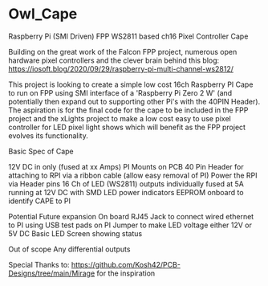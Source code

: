 # Owl_Cape
Raspberry Pi (SMI Driven) FPP WS2811 based ch16 Pixel Controller Cape

Building on the great work of the Falcon FPP project, numerous open hardware pixel controllers and the clever brain behind this blog: https://iosoft.blog/2020/09/29/raspberry-pi-multi-channel-ws2812/

This project is looking to create a simple low cost 16ch Raspberry PI Cape to run on FPP using SMI interface of a 'Raspberry Pi Zero 2 W' (and potentially then expand out to supporting other Pi's with the 40PIN Header).  The aspiration is for the final code for the cape to be included in the FPP project and the xLights project to make a low cost easy to use pixel controller for LED pixel light shows which will benefit as the FPP project evolves its functionality.

Basic Spec of Cape

12V DC in only (fused at xx Amps)
PI Mounts on PCB
40 Pin Header for attaching to RPI via a ribbon cable (allow easy removal of PI)
Power the RPI via Header pins
16 Ch of LED (WS2811) outputs individually fused at 5A running at 12V DC with SMD LED power indicators
EEPROM onboard to identify CAPE to PI


Potential Future expansion
On board RJ45 Jack to connect wired ethernet to PI using USB test pads on PI
Jumper to make LED voltage either 12V or 5V DC
Basic LED Screen showing status

Out of scope
Any differential outputs

Special Thanks to:
https://github.com/Kosh42/PCB-Designs/tree/main/Mirage for the inspiration
